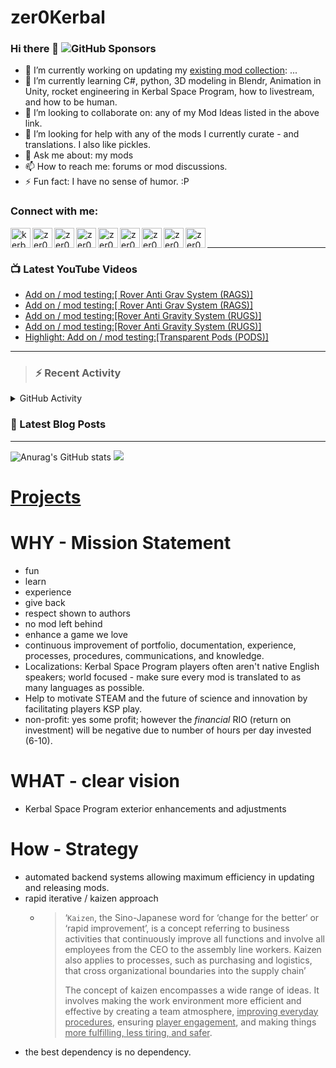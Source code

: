 # zer0Kerbal

### Hi there 👋 ![GitHub Sponsors](https://img.shields.io/github/sponsors/zer0Kerbal?color=purple&label=Github%20Sponsors&style=social)  
- 🔭 I’m currently working on updating my [existing mod collection](https://tinyurl.com/zer0KModTracker): ...
- 🌱 I’m currently learning C#, python, 3D modeling in Blendr, Animation in Unity, rocket engineering in Kerbal Space Program, how to livestream, and how to be human.
- 👯 I’m looking to collaborate on: any of my Mod Ideas listed in the above link.
- 🤔 I’m looking for help with any of the mods I currently curate - and translations. I also like pickles.
- 💬 Ask me about: my mods 
- 📫 How to reach me: forums or mod discussions.
- ⚡ Fun fact: I have no sense of humor. :P

### Connect with me:

<!--[<img align="left" alt="kerbalspaceprogram.com" width="32px" src="https://kerbalspaceprogram.com//favicon.ico" />][website]-->
[<img align="left" alt="kerbalspaceprogram.com" width="32px" src="https://cdn.icon-icons.com/icons2/1381/PNG/32/kerbalspaceprogram_93898.png" />][website]
[<img align="left" alt="zer0Kerbal | CurseForge" width="32px" src="https://cdn.jsdelivr.net/npm/simple-icons@v3/icons/curseforge.svg" />][curseforge]
[<img align="left" alt="zer0Kerbal | Reddit" width="32px" src="https://cdn.icon-icons.com/icons2/1945/PNG/512/iconfinder-reddit-4661631_122483.png" />][reddit]
[<img align="left" alt="zer0Kerbal | Patreon" width="32px" src="https://cdn.icon-icons.com/icons2/2429/PNG/512/patreon_logo_icon_147253.png" />][patreon]
[<img align="left" alt="zer0Kerbal | YouTube" width="32px" src="https://cdn.icon-icons.com/icons2/836/PNG/512/Youtube_icon-icons.com_66802.png" />][youtube]
[<img align="left" alt="zer0Kerbal | Twitch" width="32px" src="https://cdn.icon-icons.com/icons2/2699/PNG/512/twitch_logo_icon_170383.png" />][twitch]
[<img align="left" alt="zer0Kerbal | PayPal" width="32px" src="https://cdn.icon-icons.com/icons2/2699/PNG/512/paypal_logo_icon_168055.png" />][paypal]
[<img align="left" alt="zer0Kerbal | Buy Me a Coffee" width="32px" src="https://www.buymeacoffee.com/assets/img/bmc-meta-new/new/favicon.ico" />][buymeacoffee]
<!-- [<img align="left" alt="zer0Kerbal | buy me a coffee" width="22px" src="https://cdn.jsdelivr.net/npm/simple-icons@v3/icons/buymeacoffee.svg" />][buymeacoffee] -->
[<img align="left" alt="zer0Kerbal | Twitter" width="32px" src="https://cdn.icon-icons.com/icons2/836/PNG/32/Twitter_icon-icons.com_66803.png" />][twitter]
<!-- [<img align="left" alt="zer0Kerbal | Twitter" width="22px" src="https://cdn.jsdelivr.net/npm/simple-icons@v3/icons/twitter.svg" />][twitter] -->
<br />

---

### 📺 Latest YouTube Videos

<!-- YOUTUBE:START -->
- [Add on / mod testing:[ Rover Anti Grav System &lpar;RAGS&rpar;]](https://www.youtube.com/watch?v=NeLISUou36c)
- [Add on / mod testing:[ Rover Anti Grav System &lpar;RAGS&rpar;]](https://www.youtube.com/watch?v=QyRfY0lpju0)
- [Add on / mod testing:[Rover Anti Gravity System &lpar;RUGS&rpar;]](https://www.youtube.com/watch?v=3vx80qaI-OI)
- [Add on / mod testing:[Rover Anti Gravity System &lpar;RUGS&rpar;]](https://www.youtube.com/watch?v=GLQqNlzc4N0)
- [Highlight: Add on / mod testing:[Transparent Pods &lpar;PODS&rpar;]](https://www.youtube.com/watch?v=I2oJ13PjHtI)
<!-- YOUTUBE:END -->

---

>### :zap: Recent Activity

<details>
  <summary>GitHub Activity</summary>
  
<!--START_SECTION:activity-->
1. 🎉 Merged PR [#137](https://github.com/zer0Kerbal/SimpleConstruction/pull/137) in [zer0Kerbal/SimpleConstruction](https://github.com/zer0Kerbal/SimpleConstruction)
2. ❗️ Closed issue [#136](https://github.com/zer0Kerbal/SimpleConstruction/issues/136) in [zer0Kerbal/SimpleConstruction](https://github.com/zer0Kerbal/SimpleConstruction)
3. ❗️ Closed issue [#135](https://github.com/zer0Kerbal/SimpleConstruction/issues/135) in [zer0Kerbal/SimpleConstruction](https://github.com/zer0Kerbal/SimpleConstruction)
4. ❗️ Closed issue [#31](https://github.com/zer0Kerbal/SimpleConstruction/issues/31) in [zer0Kerbal/SimpleConstruction](https://github.com/zer0Kerbal/SimpleConstruction)
5. ❗️ Closed issue [#134](https://github.com/zer0Kerbal/SimpleConstruction/issues/134) in [zer0Kerbal/SimpleConstruction](https://github.com/zer0Kerbal/SimpleConstruction)
6. ❗️ Closed issue [#111](https://github.com/zer0Kerbal/SimpleConstruction/issues/111) in [zer0Kerbal/SimpleConstruction](https://github.com/zer0Kerbal/SimpleConstruction)
7. ❗️ Closed issue [#133](https://github.com/zer0Kerbal/SimpleConstruction/issues/133) in [zer0Kerbal/SimpleConstruction](https://github.com/zer0Kerbal/SimpleConstruction)
8. ❗️ Closed issue [#131](https://github.com/zer0Kerbal/SimpleConstruction/issues/131) in [zer0Kerbal/SimpleConstruction](https://github.com/zer0Kerbal/SimpleConstruction)
9. 💪 Opened PR [#137](https://github.com/zer0Kerbal/SimpleConstruction/pull/137) in [zer0Kerbal/SimpleConstruction](https://github.com/zer0Kerbal/SimpleConstruction)
10. ❗️ Opened issue [#136](https://github.com/zer0Kerbal/SimpleConstruction/issues/136) in [zer0Kerbal/SimpleConstruction](https://github.com/zer0Kerbal/SimpleConstruction)
<!--END_SECTION:activity-->

</details

---

### 📕 Latest Blog Posts

<!-- BLOG-POST-LIST:START -->
<!-- BLOG-POST-LIST:END -->

---

<!--- [![Anurag's GitHub stats](https://github-readme-stats.vercel.app/api?username=zer0Kerbal)](https://github.com/anuraghazra/github-readme-stats) -->
![Anurag's GitHub stats](https://github-readme-stats.vercel.app/api?username=zer0Kerbal&show_icons=true) <img src="https://github-readme-stats.vercel.app/api/top-langs/?username=zer0kerbal&layout=compact&hide_border=true&bg_color=bada55&langs_count=4">  

# [Projects](projects.md)
   
  
# WHY - Mission Statement

* fun
* learn
* experience
* give back
* respect shown to authors
* no mod left behind
* enhance a game we love
* continuous improvement of portfolio, documentation, experience, processes, procedures, communications, and knowledge.
* Localizations: Kerbal Space Program players often aren't native English speakers; world focused - make sure every mod is translated to as many languages as possible.
* Help to motivate STEAM and the future of science and innovation by facilitating players KSP play.
* non-profit: yes some profit; however the *financial* RIO (return on investment) will be negative due to number of hours per day invested (6-10).

# WHAT - clear vision

* Kerbal Space Program exterior enhancements and adjustments

# How - Strategy

* automated backend systems allowing maximum efficiency in updating and releasing mods.
* rapid iterative / kaizen approach
  * > ‘`Kaizen`, the Sino-Japanese word for ‘change for the better‘ or ‘rapid improvement’, is a concept referring to business activities that continuously improve all functions and involve all employees from the CEO to the assembly line workers. Kaizen also applies to processes, such as purchasing and logistics, that cross organizational boundaries into the supply chain’
    >
    > The concept of kaizen encompasses a wide range of ideas. It involves making the work environment more efficient and effective by creating a team atmosphere, <u>improving everyday procedures</u>, ensuring <u>player engagement</u>, and making things <u>more fulfilling, less tiring, and safer</u>.
- the best dependency is no dependency.

<!--
**zer0Kerbal/zer0Kerbal** is a ✨ _special_ ✨ repository because its `README.md` (this file) appears on your GitHub profile.
<img src="https://wakatime.com/share/@926db0f4-33a1-4545-8aa6-88d1f7186f67/18dd85d3-f64d-4bcc-a3c3-65302497efc0.svg" width=600 height=600> -->

[website]: https://forum.kerbalspaceprogram.com/index.php?/profile/190933-zer0kerbal/
[youtube]: https://www.youtube.com/channel/UCp9c8IaK4Gjgfj3O9QxrbDw
[twitter]: https://twitter.com/zer0Kerbal
[curseforge]: https://www.curseforge.com/members/zer0kerbal/projects
[twitch]: https://www.twitch.tv/zer0kerbal

[reddit]: https://www.reddit.com/user/zer0Kerbal
[patreon]: https://www.patreon.com/zer0Kerbal
[paypal]: https://www.paypal.com/donate?hosted_button_id=DC22YHMEJREKL
[buymeacoffee]: http://buymeacoffee.com/zer0Kerbal

